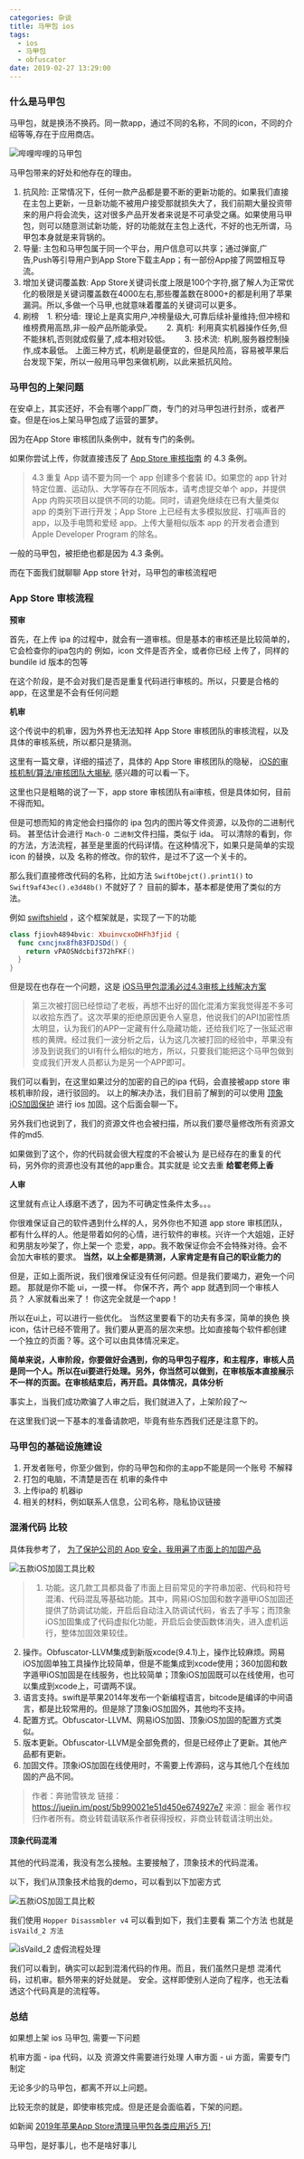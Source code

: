 ```yaml
---
categories: 杂谈
title: 马甲包 ios
tags:
  - ios
  - 马甲包
  - obfuscator
date: 2019-02-27 13:29:00
---
```


### 什么是马甲包

马甲包，就是换汤不换药。同一款app，通过不同的名称，不同的icon，不同的介绍等等,存在于应用商店。

![](/publicFiles/images/马甲包/WechatIMG1.jpeg "哔哩哔哩的马甲包")

<!-- more -->

马甲包带来的好处和他存在的理由。

1. 抗风险: 正常情况下，任何一款产品都是要不断的更新功能的。如果我们直接在主包上更新，一旦新功能不被用户接受那就损失大了，我们前期大量投资带来的用户将会流失，这对很多产品开发者来说是不可承受之痛。如果使用马甲包，则可以随意测试新功能，好的功能就在主包上迭代，不好的也无所谓，马甲包本身就是来背锅的。
2. 导量: 主包和马甲包属于同一个平台，用户信息可以共享；通过弹窗,广告,Push等引导用户到App Store下载主App；有一部份App接了网盟相互导流。
3. 增加关键词覆盖数: App Store关键词长度上限是100个字符,据了解人为正常优化的极限是关键词覆盖数在4000左右,那些覆盖数在8000+的都是利用了苹果漏洞。所以,多做一个马甲,也就意味着覆盖的关键词可以更多。
4. 刷榜
    1. 积分墙: 理论上是真实用户,冲榜量级大,可靠后续补量维持;但冲榜和维榜费用高昂,非一般产品所能承受。
    2. 真机: 利用真实机器操作任务,但不能抹机,否则就成假量了,成本相对较低。
    3. 技术流: 机刷,服务器控制操作,成本最低。
上面三种方式，机刷是最便宜的，但是风险高，容易被苹果后台发现下架，所以一般用马甲包来做机刷，以此来抵抗风险。

### 马甲包的上架问题

在安卓上，其实还好，不会有哪个app厂商，专门的对马甲包进行封杀，或者严查。但是在ios上架马甲包成了运营的噩梦。

因为在App Store 审核团队条例中，就有专门的条例。

如果你尝试上传，你就直接违反了 [App Store 审核指南](https://developer.apple.com/cn/app-store/review/guidelines/)  的 4.3 条例。

> 4.3 重复 App
请不要为同一个 app 创建多个套装 ID。如果您的 app 针对特定位置、运动队、大学等存在不同版本，请考虑提交单个 app，并提供 App 内购买项目以提供不同的功能。同时，请避免继续在已有大量类似 app 的类别下进行开发；App Store 上已经有太多模拟放屁、打嗝声音的 app，以及手电筒和爱经 app。上传大量相似版本 app 的开发者会遭到 Apple Developer Program 的除名。

一般的马甲包，被拒绝也都是因为 4.3 条例。

而在下面我们就聊聊 App store 针对，马甲包的审核流程吧

### App Store 审核流程

__预审__

首先，在上传 ipa 的过程中，就会有一道审核。但是基本的审核还是比较简单的，它会检查你的ipa包内的 例如，icon 文件是否齐全，或者你已经 上传了，同样的 bundile id 版本的包等

在这个阶段，是不会对我们是否是重复代码进行审核的。所以，只要是合格的 app，在这里是不会有任何问题

__机审__

这个传说中的机审，因为外界也无法知祥 App Store 审核团队的审核流程，以及具体的审核系统，所以都只是猜测。

这里有一篇文章，详细的描述了，具体的 App Store 审核团队的隐秘， [iOS的审核机制/算法/审核团队大揭秘](https://zhuanlan.zhihu.com/p/38181527), 感兴趣的可以看一下。

这里也只是粗略的说了一下，app store 审核团队有ai审核，但是具体如何，目前不得而知。

但是可想而知的肯定他会扫描你的 ipa 包内的图片等文件资源，以及你的二进制代码。 甚至估计会进行 `Mach-O 二进制`文件扫描，类似于 ida。 可以清除的看到，你的方法，方法流程，甚至是里面的代码详情。在这种情况下，如果只是简单的实现 icon 的替换，以及 名称的修改。你的软件，是过不了这一个关卡的。

那么我们直接修改代码的名称，比如方法 `SwiftObejct().print1()` to `Swift9af43ec().e3d48b()` 不就好了？  目前的脚本，基本都是使用了类似的方法。

例如 [swiftshield](https://github.com/rockbruno/swiftshield) ，这个框架就是，实现了一下的功能

````swift
class fjiovh4894bvic: XbuinvcxoDHFh3fjid {
  func cxncjnx8fh83FDJSDd() {
    return vPAOSNdcbif372hFKF()
  }
}
````

但是现在也存在一个问题，这是 [iOS马甲包混淆必过4.3审核上线解决方案](https://zhuanlan.zhihu.com/p/38481422)

>第三次被打回已经惊动了老板，再想不出好的固化混淆方案我觉得差不多可以收拾东西了。这次苹果的拒绝原因更令人窒息，他说我们的API加密性质太明显，认为我们的APP一定藏有什么隐藏功能，还给我们吃了一张延迟审核的黄牌。经过我们一波分析之后，认为这几次被打回的经验中，苹果没有涉及到说我们的UI有什么相似的地方，所以，只要我们能把这个马甲包做到变成我们开发人员都认为是另一个APP即可。

我们可以看到，在这里如果过分的加密的自己的ipa 代码，会直接被app store 审核机审阶段，进行驳回的。 以上的解决办法，我们目前了解到的可以使用  [顶象iOS加固保护](https://www.dingxiang-inc.com/docs/detail/ios_protection) 进行 ios 加固。这个后面会聊一下。

另外我们也说到了，我们的资源文件也会被扫描，所以我们要尽量修改所有资源文件的md5.

如果做到了这个，你的代码就会很大程度的不会被认为 是已经存在的重复的代码，另外你的资源也没有其他的app重合。其实就是 论文去重 __给翟老师上香__

__人审__

这里就有点让人琢磨不透了，因为不可确定性条件太多。。。

你很难保证自己的软件遇到什么样的人，另外你也不知道 app store 审核团队，都有什么样的人。他是带着如何的心情，进行软件的审核。兴许一个大姐姐，正好和男朋友吵架了，你上架一个 恋爱，app。我不敢保证你会不会特殊对待。会不会加大审核的要求。 __当然，以上全都是猜测，人家肯定是有自己的职业能力的__

但是，正如上面所说，我们很难保证没有任何问题。但是我们要竭力，避免一个问题。 那就是你不能 ui，一摸一样。 你保不齐，两个 app 就遇到同一个审核人员？ 人家就看出来了！  你这完全就是一个app！

所以在ui上，可以进行一些优化。 当然这里要看下的功夫有多深，简单的换色 换 icon，估计已经不管用了。我们要从更高的层次来想。比如直接每个软件都创建一个独立的页面？等。这个可以由具体情况来定。

__简单来说，人审阶段，你要做好会遇到，你的马甲包子程序，和主程序，审核人员是同一个人。所以在ui要进行处理。另外，你当然可以做到，在审核版本直接展示不一样的页面。在审核结束后，再开启。具体情况，具体分析__

事实上，当我们成功欺骗了人审之后，我们就进入了，上架阶段了～

在这里我们说一下基本的准备请款吧，毕竟有些东西我们还是注意下的。

### 马甲包的基础设施建设

1. 开发者账号，你至少做到，你的马甲包和你的主app不能是同一个账号 不解释
2. 打包的电脑，不清楚是否在 机审的条件中
3. 上传ipa的 机器ip
4. 相关的材料，例如联系人信息，公司名称，隐私协议链接

### 混淆代码 比较

具体我参考了， [为了保护公司的 App 安全，我用遍了市面上的加固产品](https://juejin.im/post/5b990021e51d450e674927e7)

![](/publicFiles/images/马甲包/ERNrm2z.jpg "五款iOS加固工具比較")

> 1. 功能。这几款工具都具备了市面上目前常见的字符串加密、代码和符号混淆、代码混乱等基础功能。其中，网易iOS加固和数字遁甲iOS加固还提供了防调试功能，开启后自动注入防调试代码，省去了手写；而顶象iOS加固集成了代码虚拟化功能，开启后会使函数体消失，进入虚机运行，整体加固效果较佳。
2. 操作。Obfuscator-LLVM集成到新版xcode(9.4.1)上，操作比较麻烦。网易iOS加固单独工具操作比较简单，但是不能集成到xcode使用；360加固和数字遁甲iOS加固是在线服务，也比较简单；顶象iOS加固既可以在线使用，也可以集成到xcode上，可谓两不误。
3. 语言支持。swift是苹果2014年发布一个新编程语言，bitcode是编译的中间语言，都是比较常用的。但是除了顶象iOS加固外，其他均不支持。
4. 配置方式。Obfuscator-LLVM、网易iOS加固、顶象iOS加固的配置方式类似。
5. 版本更新。Obfuscator-LLVM是全部免费的，但是已经停止了更新。其他产品都有更新。
6. 加固文件。顶象iOS加固在线使用时，不需要上传源码，这与其他几个在线加固的产品不同。
>
>作者：奔驰雪铁龙
链接：https://juejin.im/post/5b990021e51d450e674927e7
来源：掘金
著作权归作者所有。商业转载请联系作者获得授权，非商业转载请注明出处。

#### 顶象代码混淆

其他的代码混淆，我没有怎么接触。主要接触了，顶象技术的代码混淆。

以下，我们从顶象技术给我的demo，可以看到以下加密方式

![](/publicFiles/images/马甲包/保护说明.png "五款iOS加固工具比較")

我们使用 `Hopper Disassmbler v4` 可以看到如下，我们主要看 第二个方法 也就是 `isVaild_2 方法`

![](/publicFiles/images/马甲包/WX20190227-133157.png "isVaild_2 虚假流程处理")

我们可以看到，确实可以起到混淆代码的作用。而且，我们虽然只是想 混淆代码，过机审。额外带来的好处就是。 安全。这样即使别人逆向了程序，也无法看透这个代码真是的流程等。

### 总结

如果想上架 ios 马甲包, 需要一下问题

机审方面 - ipa 代码，以及 资源文件需要进行处理
人审方面 - ui 方面，需要专门制定

无论多少的马甲包，都离不开以上问题。

比较无奈的就是，即使审核完成。但是还是会面临着，下架的问题。

如新闻 [2019年苹果App Store清理马甲包各类应用近5 万!](http://www.sohu.com/a/290886070_100131048)

马甲包，是好事儿，也不是啥好事儿
